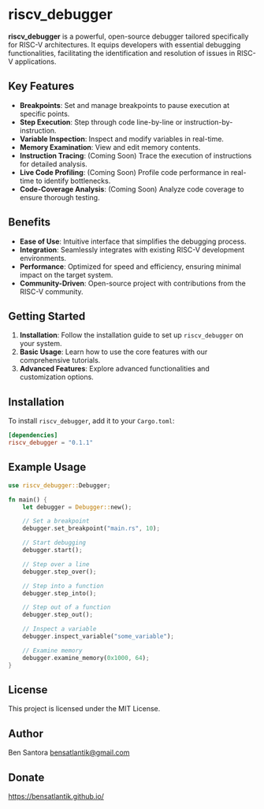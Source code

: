 # riscv_debugger

**riscv_debugger** is a powerful, open-source debugger tailored specifically for RISC-V architectures. It equips developers with essential debugging functionalities, facilitating the identification and resolution of issues in RISC-V applications.

## Key Features

- **Breakpoints**: Set and manage breakpoints to pause execution at specific points.
- **Step Execution**: Step through code line-by-line or instruction-by-instruction.
- **Variable Inspection**: Inspect and modify variables in real-time.
- **Memory Examination**: View and edit memory contents.
- **Instruction Tracing**: (Coming Soon) Trace the execution of instructions for detailed analysis.
- **Live Code Profiling**: (Coming Soon) Profile code performance in real-time to identify bottlenecks.
- **Code-Coverage Analysis**: (Coming Soon) Analyze code coverage to ensure thorough testing.

## Benefits

- **Ease of Use**: Intuitive interface that simplifies the debugging process.
- **Integration**: Seamlessly integrates with existing RISC-V development environments.
- **Performance**: Optimized for speed and efficiency, ensuring minimal impact on the target system.
- **Community-Driven**: Open-source project with contributions from the RISC-V community.

## Getting Started

1. **Installation**: Follow the installation guide to set up `riscv_debugger` on your system.
2. **Basic Usage**: Learn how to use the core features with our comprehensive tutorials.
3. **Advanced Features**: Explore advanced functionalities and customization options.

## Installation

To install `riscv_debugger`, add it to your `Cargo.toml`:

```toml
[dependencies]
riscv_debugger = "0.1.1"
```
## Example Usage
```rust
use riscv_debugger::Debugger;

fn main() {
    let debugger = Debugger::new();

    // Set a breakpoint
    debugger.set_breakpoint("main.rs", 10);

    // Start debugging
    debugger.start();

    // Step over a line
    debugger.step_over();

    // Step into a function
    debugger.step_into();

    // Step out of a function
    debugger.step_out();

    // Inspect a variable
    debugger.inspect_variable("some_variable");

    // Examine memory
    debugger.examine_memory(0x1000, 64);
}
```
## License
This project is licensed under the MIT License.

## Author
Ben Santora <bensatlantik@gmail.com>

## Donate
https://bensatlantik.github.io/